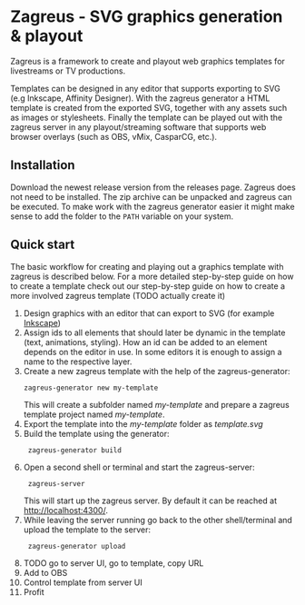 # Zagreus - SVG graphics generation & playout

Zagreus is a framework to create and playout web graphics templates for livestreams or TV productions. 

Templates can be designed in any editor that supports exporting to SVG (e.g Inkscape, Affinity Designer). With the zagreus generator a HTML template is created from the exported SVG, together with any assets such as images or stylesheets. Finally the template can be played out with the zagreus server in any playout/streaming software that supports web browser overlays (such as OBS, vMix, CasparCG, etc.).

## Installation
Download the newest release version from the releases page. Zagreus does not need to be installed. The zip archive can be unpacked and zagreus can be executed. To make work with the zagreus generator easier it might make sense to add the folder to the `PATH` variable on your system.

## Quick start
The basic workflow for creating and playing out a graphics template with zagreus is described below. For a more detailed step-by-step guide on how to create a template check out our step-by-step guide on how to create a more involved zagreus template (TODO actually create it)
1. Design graphics with an editor that can export to SVG (for example [Inkscape](https://inkscape.org/))
2. Assign ids to all elements that should later be dynamic in the template (text, animations, styling). How an id can be added to an element depends on the editor in use. In some editors it is enough to assign a name to the respective layer.
3. Create a new zagreus template with the help of the zagreus-generator:
    ```
    zagreus-generator new my-template
    ```
    This will create a subfolder named _my-template_ and prepare a zagreus template project named _my-template_.
4. Export the template into the _my-template_ folder as _template.svg_
5. Build the template using the generator:
   ```
    zagreus-generator build
   ```
6. Open a second shell or terminal and start the zagreus-server:
   ```
    zagreus-server
   ```
   This will start up the zagreus server. By default it can be reached at <http://localhost:4300/>.
7. While leaving the server running go back to the other shell/terminal and upload the template to the server:
   ```
    zagreus-generator upload
   ```
8. TODO go to server UI, go to template, copy URL
9. Add to OBS
10. Control template from server UI
11. Profit